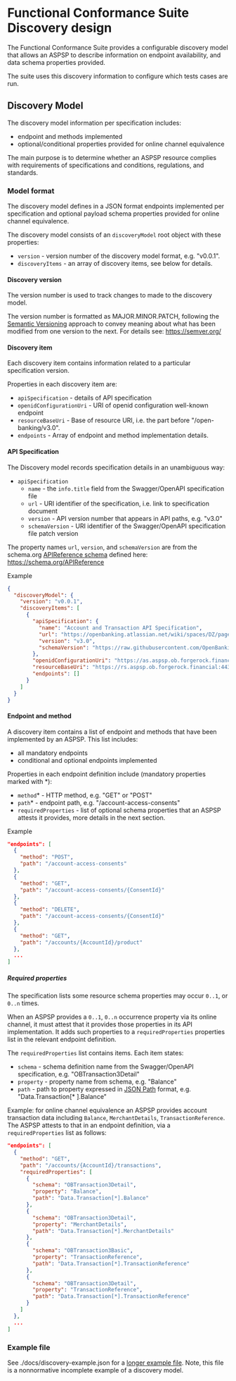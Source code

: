 # Functional Conformance Suite Discovery design

The Functional Conformance Suite provides a configurable discovery model that
allows an ASPSP to describe information on endpoint availability, and data
schema properties provided.

The suite uses this discovery information to configure which tests cases are run.

## Discovery Model

The discovery model information per specification includes:

* endpoint and methods implemented
* optional/conditional properties provided for online channel equivalence

The main purpose is to determine whether an ASPSP resource complies with
requirements of specifications and conditions, regulations, and standards.

### Model format

The discovery model defines in a JSON format endpoints implemented per
specification and optional payload schema properties provided for online channel
equivalence.

The discovery model consists of an `discoveryModel` root object with these
properties:

* `version` - version number of the discovery model format, e.g. "v0.0.1".
* `discoveryItems` - an array of discovery items, see below for details.

#### Discovery version

The version number is used to track changes to made to the discovery model.

The version number is formatted as MAJOR.MINOR.PATCH, following the
[Semantic Versioning](https://semver.org/) approach to convey meaning about what
has been modified from one version to the next. For details see: https://semver.org/

#### Discovery item

Each discovery item contains information related to a particular specification
version.

Properties in each discovery item are:

* `apiSpecification` - details of API specification
* `openidConfigurationUri` - URI of openid configuration well-known endpoint
* `resourceBaseUri` - Base of resource URI, i.e. the part before "/open-banking/v3.0".
* `endpoints` - Array of endpoint and method implementation details.

#### API Specification

The Discovery model records specification details in an unambiguous way:

* `apiSpecification`
  * `name` - the `info.title` field from the Swagger/OpenAPI specification file
  * `url` - URI identifier of the specification, i.e. link to specification document
  * `version` - API version number that appears in API paths, e.g. "v3.0"
  * `schemaVersion` - URI identifier of the Swagger/OpenAPI specification file patch version

The property names `url`, `version`, and `schemaVersion` are from the schema.org
[APIReference schema](https://schema.org/APIReference) defined here:
https://schema.org/APIReference

Example

```json
{
  "discoveryModel": {
    "version": "v0.0.1",
    "discoveryItems": [
      {
        "apiSpecification": {
          "name": "Account and Transaction API Specification",
          "url": "https://openbanking.atlassian.net/wiki/spaces/DZ/pages/642090641/Account+and+Transaction+API+Specification+-+v3.0",
          "version": "v3.0",
          "schemaVersion": "https://raw.githubusercontent.com/OpenBankingUK/read-write-api-specs/v3.0.0/dist/account-info-swagger.json"
        },
        "openidConfigurationUri": "https://as.aspsp.ob.forgerock.financial/oauth2/.well-known/openid-configuration",
        "resourceBaseUri": "https://rs.aspsp.ob.forgerock.financial:443/",
        "endpoints": []
      }
    ]
  }
}
```

#### Endpoint and method

A discovery item contains a list of endpoint and methods that have been
implemented by an ASPSP. This list includes:
  * all mandatory endpoints
  * conditional and optional endpoints implemented

Properties in each endpoint definition include (mandatory properties marked with *):
  - `method`* - HTTP method, e.g. "GET" or "POST"
  - `path`* - endpoint path, e.g. "/account-access-consents"
  - `requiredProperties` - list of optional schema properties that an ASPSP attests it provides, more details in the next section.

Example

```json
"endpoints": [
  {
    "method": "POST",
    "path": "/account-access-consents"
  },
  {
    "method": "GET",
    "path": "/account-access-consents/{ConsentId}"
  },
  {
    "method": "DELETE",
    "path": "/account-access-consents/{ConsentId}"
  },
  {
    "method": "GET",
    "path": "/accounts/{AccountId}/product"
  },
  ...
]
```

##### Required properties

The specification lists some resource schema properties may occur `0..1`, or `0..n` times.

When an ASPSP provides a `0..1`, `0..n` occurrence property via its online channel,
it must attest that it provides those properties in its API implementation. It adds
such properties to a `requiredProperties` properties list in the relevant endpoint definition.

The `requiredProperties` list contains items. Each item states:
 * `schema` - schema definition name from the Swagger/OpenAPI specification, e.g. "OBTransaction3Detail"
 * `property` - property name from schema, e.g. "Balance"
 * `path` - path to property expressed in [JSON Path](https://goessner.net/articles/JsonPath/) format, e.g. "Data.Transaction[* ].Balance"

Example: for online channel equivalence an ASPSP provides account
transaction data including `Balance`, `MerchantDetails`, `TransactionReference`.
The ASPSP attests to that in an endpoint definition, via a `requiredProperties` list
as follows:

```json
"endpoints": [
  {
    "method": "GET",
    "path": "/accounts/{AccountId}/transactions",
    "requiredProperties": [
      {
        "schema": "OBTransaction3Detail",
        "property": "Balance",
        "path": "Data.Transaction[*].Balance"
      },
      {
        "schema": "OBTransaction3Detail",
        "property": "MerchantDetails",
        "path": "Data.Transaction[*].MerchantDetails"
      },
      {
        "schema": "OBTransaction3Basic",
        "property": "TransactionReference",
        "path": "Data.Transaction[*].TransactionReference"
      },
      {
        "schema": "OBTransaction3Detail",
        "property": "TransactionReference",
        "path": "Data.Transaction[*].TransactionReference"
      }
    ]
  },
  ...
]
```

### Example file

See ./docs/discovery-example.json for a [longer example file](./discovery-example.json).
Note, this file is a nonnormative incomplete example of a discovery model.
